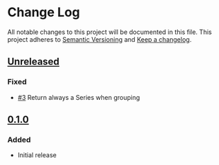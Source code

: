 # Change Log
All notable changes to this project will be documented in this file.
This project adheres to [Semantic Versioning](http://semver.org/) and [Keep a changelog](https://github.com/olivierlacan/keep-a-changelog).

## [Unreleased](https://github.com/blalop/my-year-in-bbva/tree/main)
### Fixed
- [#3](https://github.com/blalop/home-playbooks/issues/3) Return always a Series when grouping

## [0.1.0](https://github.com/idealista/my-year-in-bbva/tree/0.1.0)
### Added
- Initial release
